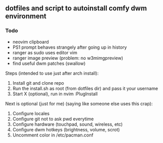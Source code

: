 ## dotfiles and script to autoinstall comfy dwm environment

### Todo
* neovim clipboard
* PS1 prompt behaves strangely after going up in history
* ranger as sudo uses editor vim
* ranger image preview (problem: no w3mimgpreview)
* find useful dwm patches (swallow)

Steps (intended to use just after arch install):
1. Install git and clone repo
1. Run the install.sh as root (from dotfiles dir) and pass it your username
1. Start X (optional), run in nvim :PlugInstall

Next is optional (just for me) (saying like someone else uses this crap):
1. Configure locales
1. Configure git not to ask pwd everytime
1. Configure hardware (touchpad, sound, wireless, etc)
1. Configure dwm hotkeys (brightness, volume, scrot)
1. Uncomment color in /etc/pacman.conf
